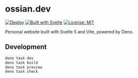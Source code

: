 # ossian.dev

[![Deploy](https://img.shields.io/github/actions/workflow/status/ozwaldorf/ossian.dev/deploy.yml?style=for-the-badge)](https://github.com/ozwaldorf/ossian.dev/actions/workflows/deploy.yml)
[![Built with Svelte](https://img.shields.io/badge/Built%20with-Svelte-FF3E00?style=for-the-badge&logo=svelte&logoColor=white)](https://svelte.dev)
[![License: MIT](https://img.shields.io/badge/License-MIT-yellow.svg?style=for-the-badge)](https://opensource.org/licenses/MIT)

Personal website built with Svelte 5 and Vite, powered by Deno.

## Development

```bash
deno task dev
deno task build
deno task preview
deno task check
```
